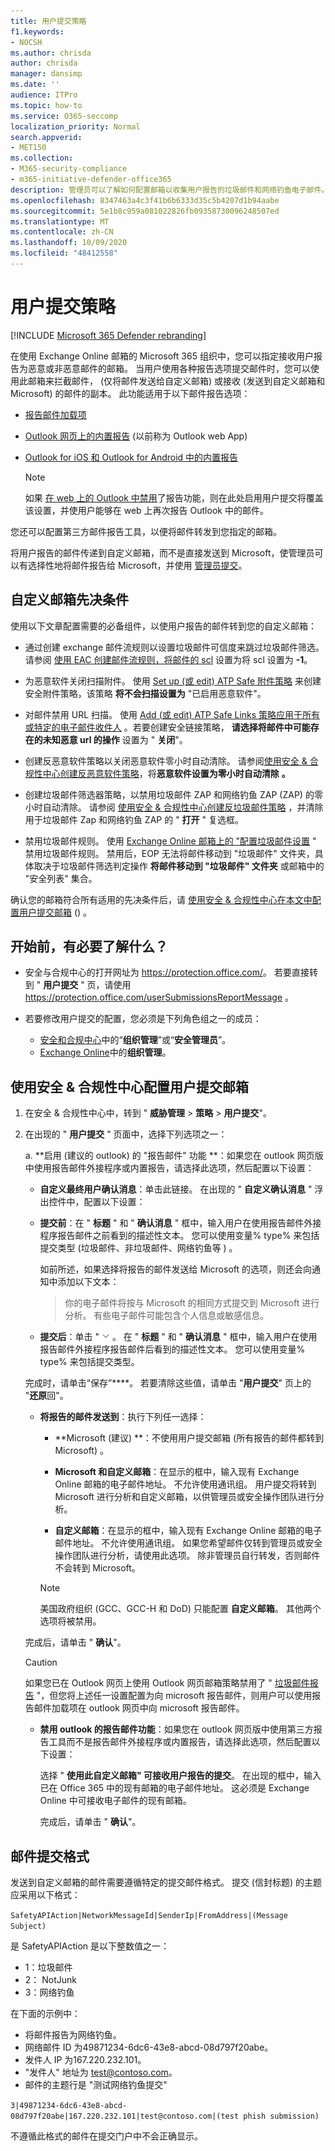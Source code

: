```yaml
---
title: 用户提交策略
f1.keywords:
- NOCSH
ms.author: chrisda
author: chrisda
manager: dansimp
ms.date: ''
audience: ITPro
ms.topic: how-to
ms.service: O365-seccomp
localization_priority: Normal
search.appverid:
- MET150
ms.collection:
- M365-security-compliance
- m365-initiative-defender-office365
description: 管理员可以了解如何配置邮箱以收集用户报告的垃圾邮件和网络钓鱼电子邮件。
ms.openlocfilehash: 8347463a4c3f41b6b6333d35c5b4207d1b94aabe
ms.sourcegitcommit: 5e1b8c959a081022826fb09358730096248507ed
ms.translationtype: MT
ms.contentlocale: zh-CN
ms.lasthandoff: 10/09/2020
ms.locfileid: "48412558"
---
```

# <a name="user-submissions-policies"></a>用户提交策略

[!INCLUDE [Microsoft 365 Defender rebranding](../includes/microsoft-defender-for-office.md)]


在使用 Exchange Online 邮箱的 Microsoft 365 组织中，您可以指定接收用户报告为恶意或非恶意邮件的邮箱。 当用户使用各种报告选项提交邮件时，您可以使用此邮箱来拦截邮件， (仅将邮件发送给自定义邮箱) 或接收 (发送到自定义邮箱和 Microsoft) 的邮件的副本。 此功能适用于以下邮件报告选项：

- [报告邮件加载项](enable-the-report-message-add-in.md)

- [Outlook 网页上的内置报告](report-junk-email-and-phishing-scams-in-outlook-on-the-web-eop.md) (以前称为 Outlook web App) 

- [Outlook for iOS 和 Outlook for Android 中的内置报告](report-junk-email-and-phishing-scams-in-outlook-for-iOS-and-Android.md)

  > [!NOTE]
  > 如果 [在 web 上的 Outlook 中禁用](report-junk-email-and-phishing-scams-in-outlook-on-the-web-eop.md#disable-or-enable-junk-email-reporting-in-outlook-on-the-web)了报告功能，则在此处启用用户提交将覆盖该设置，并使用户能够在 web 上再次报告 Outlook 中的邮件。

您还可以配置第三方邮件报告工具，以便将邮件转发到您指定的邮箱。

将用户报告的邮件传递到自定义邮箱，而不是直接发送到 Microsoft，使管理员可以有选择性地将邮件报告给 Microsoft，并使用 [管理员提交](admin-submission.md)。

## <a name="custom-mailbox-prerequisites"></a>自定义邮箱先决条件

使用以下文章配置需要的必备组件，以使用户报告的邮件转到您的自定义邮箱：

- 通过创建 exchange 邮件流规则以设置垃圾邮件可信度来跳过垃圾邮件筛选。 请参阅 [使用 EAC 创建邮件流规则，将邮件的 scl](https://docs.microsoft.com/microsoft-365/security/office-365-security/use-mail-flow-rules-to-set-the-spam-confidence-level-scl-in-messages?view=o365-worldwide#use-the-eac-to-create-a-mail-flow-rule-that-sets-the-scl-of-a-message) 设置为将 scl 设置为 **-1**。

- 为恶意软件关闭扫描附件。 使用 [Set up (或 edit) ATP Safe 附件策略](https://docs.microsoft.com/microsoft-365/security/office-365-security/set-up-atp-safe-attachments-policies?view=o365-worldwide#step-2-set-up-or-edit-an-atp-safe-attachments-policy) 来创建安全附件策略，该策略 **将不会扫描设置为** "已启用恶意软件"。

- 对邮件禁用 URL 扫描。 使用 [Add (或 edit) ATP Safe Links 策略应用于所有或特定的电子邮件收件人](https://docs.microsoft.com/microsoft-365/security/office-365-security/set-up-atp-safe-links-policies?view=o365-worldwide#step-3-add-or-edit-atp-safe-links-policies-that-apply-to-all-or-specific-email-recipients) 。若要创建安全链接策略， **请选择将邮件中可能存在的未知恶意 url 的操作** 设置为 " **关闭**"。

- 创建反恶意软件策略以关闭恶意软件零小时自动清除。 请参阅[使用安全 & 合规性中心创建反恶意软件策略](https://docs.microsoft.com/microsoft-365/security/office-365-security/configure-your-spam-filter-policies?view=o365-worldwide#use-the-security--compliance-center-to-create-anti-spam-policies)，将**恶意软件设置为零小时自动清除** **。**

- 创建垃圾邮件筛选器策略，以禁用垃圾邮件 ZAP 和网络钓鱼 ZAP (ZAP) 的零小时自动清除。 请参阅 [使用安全 & 合规性中心创建反垃圾邮件策略](https://docs.microsoft.com/microsoft-365/security/office-365-security/configure-your-spam-filter-policies?view=o365-worldwide#use-the-security--compliance-center-to-create-anti-spam-policies) ，并清除用于垃圾邮件 Zap 和网络钓鱼 ZAP 的 " **打开** " 复选框。

- 禁用垃圾邮件规则。 使用 [Exchange Online 邮箱上的 "配置垃圾邮件设置](https://docs.microsoft.com/microsoft-365/security/office-365-security/configure-junk-email-settings-on-exo-mailboxes?view=o365-worldwide) " 禁用垃圾邮件规则。 禁用后，EOP 无法将邮件移动到 "垃圾邮件" 文件夹，具体取决于垃圾邮件筛选判定操作 **将邮件移动到 "垃圾邮件" 文件夹** 或邮箱中的 "安全列表" 集合。

确认您的邮箱符合所有适用的先决条件后，请 [使用安全 & 合规性中心在本文中配置用户提交邮箱](#use-the-security--compliance-center-to-configure-the-user-submissions-mailbox) () 。

## <a name="what-do-you-need-to-know-before-you-begin"></a>开始前，有必要了解什么？

- 安全与合规中心的打开网址为 <https://protection.office.com/>。 若要直接转到 " **用户提交** " 页，请使用 <https://protection.office.com/userSubmissionsReportMessage> 。

- 若要修改用户提交的配置，您必须是下列角色组之一的成员：

  - [安全和合规中心](permissions-in-the-security-and-compliance-center.md)中的“**组织管理**”或“**安全管理员**”。
  - [Exchange Online](https://docs.microsoft.com/Exchange/permissions-exo/permissions-exo#role-groups)中的**组织管理**。

## <a name="use-the-security--compliance-center-to-configure-the-user-submissions-mailbox"></a>使用安全 & 合规性中心配置用户提交邮箱

1. 在安全 & 合规性中心中，转到 " **威胁管理** \> **策略** \> **用户提交**"。

2. 在出现的 " **用户提交** " 页面中，选择下列选项之一：

   a. **启用 (建议的 outlook) 的 "报告邮件" 功能 **：如果您在 outlook 网页版中使用报告邮件外接程序或内置报告，请选择此选项，然后配置以下设置：

      - **自定义最终用户确认消息**：单击此链接。 在出现的 " **自定义确认消息** " 浮出控件中，配置以下设置：

      - **提交前**：在 " **标题** " 和 " **确认消息** " 框中，输入用户在使用报告邮件外接程序报告邮件之前看到的描述性文本。 您可以使用变量% type% 来包括提交类型 (垃圾邮件、非垃圾邮件、网络钓鱼等 ) 。

        如前所述，如果选择将报告的邮件发送给 Microsoft 的选项，则还会向通知中添加以下文本：

        > 你的电子邮件将按与 Microsoft 的相同方式提交到 Microsoft 进行分析。 有些电子邮件可能包含个人信息或敏感信息。

      - **提交后**：单击 " ![ 展开图标" ](../../media/scc-expand-icon.png) 。 在 " **标题** " 和 " **确认消息** " 框中，输入用户在使用报告邮件外接程序报告邮件后看到的描述性文本。 您可以使用变量% type% 来包括提交类型。

      完成时，请单击“保存”****。 若要清除这些值，请单击 "**用户提交**" 页上的 "**还原**回"。

      - **将报告的邮件发送到**：执行下列任一选择：

        - **Microsoft (建议) **：不使用用户提交邮箱 (所有报告的邮件都转到 Microsoft) 。

        - **Microsoft 和自定义邮箱**：在显示的框中，输入现有 Exchange Online 邮箱的电子邮件地址。 不允许使用通讯组。 用户提交将转到 Microsoft 进行分析和自定义邮箱，以供管理员或安全操作团队进行分析。

        - **自定义邮箱**：在显示的框中，输入现有 Exchange Online 邮箱的电子邮件地址。 不允许使用通讯组。 如果您希望邮件仅转到管理员或安全操作团队进行分析，请使用此选项。 除非管理员自行转发，否则邮件不会转到 Microsoft。

        > [!NOTE]
        > 美国政府组织 (GCC、GCC-H 和 DoD) 只能配置 **自定义邮箱**。 其他两个选项将被禁用。 

      完成后，请单击 " **确认**"。

      > [!CAUTION]
      > 如果您已在 Outlook 网页上使用 Outlook 网页邮箱策略禁用了 " [垃圾邮件报告](report-junk-email-and-phishing-scams-in-outlook-on-the-web-eop.md#disable-or-enable-junk-email-reporting-in-outlook-on-the-web) "，但您将上述任一设置配置为向 microsoft 报告邮件，则用户可以使用报告邮件加载项在 outlook 网页中向 microsoft 报告邮件。

   - **禁用 outlook 的报告邮件功能**：如果您在 outlook 网页版中使用第三方报告工具而不是报告邮件外接程序或内置报告，请选择此选项，然后配置以下设置：

      选择 " **使用此自定义邮箱" 可接收用户报告的提交**。 在出现的框中，输入已在 Office 365 中的现有邮箱的电子邮件地址。 这必须是 Exchange Online 中可接收电子邮件的现有邮箱。

      完成后，请单击 " **确认**"。

## <a name="message-submission-format"></a>邮件提交格式

发送到自定义邮箱的邮件需要遵循特定的提交邮件格式。 提交 (信封标题) 的主题应采用以下格式：

`SafetyAPIAction|NetworkMessageId|SenderIp|FromAddress|(Message Subject)`

是 SafetyAPIAction 是以下整数值之一：

- 1：垃圾邮件
- 2： NotJunk
- 3：网络钓鱼

在下面的示例中：

- 将邮件报告为网络钓鱼。
- 网络邮件 ID 为49871234-6dc6-43e8-abcd-08d797f20abe。
- 发件人 IP 为167.220.232.101。
- "发件人" 地址为 test@contoso.com。
- 邮件的主题行是 "测试网络钓鱼提交"

`3|49871234-6dc6-43e8-abcd-08d797f20abe|167.220.232.101|test@contoso.com|(test phish submission)`

不遵循此格式的邮件在提交门户中不会正确显示。
